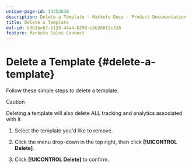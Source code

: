 ```yaml
---
unique-page-id: 14352630
description: Delete a Template - Marketo Docs - Product Documentation
title: Delete a Template
exl-id: b3b1be67-b12d-44a4-b290-cbb266f2c328
feature: Marketo Sales Connect
---
```

# Delete a Template {#delete-a-template}

Follow these simple steps to delete a template.

>[!CAUTION]
>
>Deleting a template will also delete ALL tracking and analytics associated with it.

1. Select the template you'd like to remove.

1. Click the menu drop-down in the top right, then click **[!UICONTROL Delete]**.

1. Click **[!UICONTROL Delete]** to confirm.
